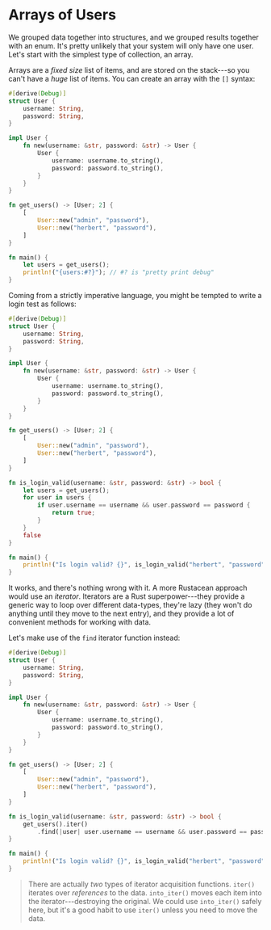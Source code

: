 # Arrays of Users

We grouped data together into structures, and we grouped results together with an enum. It's pretty unlikely that your system will only have one user. Let's start with the simplest type of collection, an array.

Arrays are a *fixed size* list of items, and are stored on the stack---so you can't have a *huge* list of items. You can create an array with the `[]` syntax:

```rust
#[derive(Debug)]
struct User {
    username: String,
    password: String,    
}

impl User {
    fn new(username: &str, password: &str) -> User {
        User {
            username: username.to_string(),
            password: password.to_string(),
        }
    }
}

fn get_users() -> [User; 2] {
    [
        User::new("admin", "password"),
        User::new("herbert", "password"),
    ]
}

fn main() {
    let users = get_users();
    println!("{users:#?}"); // #? is "pretty print debug"
}
```

Coming from a strictly imperative language, you might be tempted to write a login test as follows:

```rust
#[derive(Debug)]
struct User {
    username: String,
    password: String,    
}

impl User {
    fn new(username: &str, password: &str) -> User {
        User {
            username: username.to_string(),
            password: password.to_string(),
        }
    }
}

fn get_users() -> [User; 2] {
    [
        User::new("admin", "password"),
        User::new("herbert", "password"),
    ]
}

fn is_login_valid(username: &str, password: &str) -> bool {
    let users = get_users();
    for user in users {
        if user.username == username && user.password == password {
            return true;
        }
    }
    false
}

fn main() {
    println!("Is login valid? {}", is_login_valid("herbert", "password"));
}
```

It works, and there's nothing wrong with it. A more Rustacean approach would use an *iterator*. Iterators are a Rust superpower---they provide a generic way to loop over different data-types, they're lazy (they won't do anything until they move to the next entry), and they provide a lot of convenient methods for working with data.

Let's make use of the `find` iterator function instead:

```rust
#[derive(Debug)]
struct User {
    username: String,
    password: String,    
}

impl User {
    fn new(username: &str, password: &str) -> User {
        User {
            username: username.to_string(),
            password: password.to_string(),
        }
    }
}

fn get_users() -> [User; 2] {
    [
        User::new("admin", "password"),
        User::new("herbert", "password"),
    ]
}

fn is_login_valid(username: &str, password: &str) -> bool {
    get_users().iter()
        .find(|user| user.username == username && user.password == password).is_some()
}

fn main() {
    println!("Is login valid? {}", is_login_valid("herbert", "password"));
}
``````

> There are actually *two* types of iterator acquisition functions. `iter()` iterates over *references* to the data. `into_iter()` moves each item into the iterator---destroying the original. We could use `into_iter()` safely here, but it's a good habit to use `iter()` unless you need to move the data.